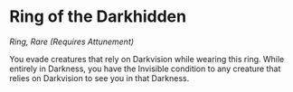# Ring of the Darkhidden
*Ring, Rare (Requires Attunement)*

You evade creatures that rely on Darkvision while wearing this ring. While entirely in Darkness, you have the Invisible condition to any creature that relies on Darkvision to see you in that Darkness.